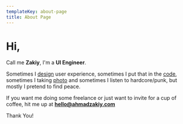 ```yaml
---
templateKey: about-page
title: About Page
---
```

# Hi,

Call me **Zakiy**, I'm a **UI Engineer**.

Sometimes I [design](https://dribbble.com/ahmadzakiy) user experience, sometimes I put that in the [code](https://github.com/ahmadzakiy), sometimes I taking [photo](https://www.flickr.com/photos/ahmadzakiy/) and sometimes I listen to hardcore/punk, but mostly I pretend to find peace.

If you want me doing some freelance or just want to invite for a cup of coffee, hit me up at **hello@ahmadzakiy.com**

Thank You!

